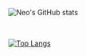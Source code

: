 ![Neo's GitHub stats](https://github-readme-stats-one-gules.vercel.app/api?username=Altair200333&hide=contribs,prs&theme=gruvbox&count_private=true)

<br>

[![Top Langs](https://github-readme-stats-one-gules.vercel.app/api/top-langs/?username=Altair200333&hide=html,C,Objective-C&count_private=true&langs_count=7&theme=gruvbox&layout=compact)](https://github.com/Altair200333/github-readme-stats)

